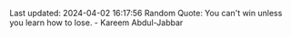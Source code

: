 Last updated: 2024-04-02 16:17:56
Random Quote: You can't win unless you learn how to lose. - Kareem Abdul-Jabbar